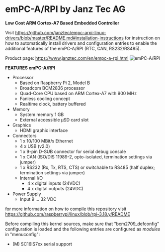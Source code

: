 # emPC-A/RPI by Janz Tec AG
**Low Cost ARM Cortex-A7 Based Embedded Controller**

Visit https://github.com/janztec/empc-arpi-linux-drivers/blob/master/README.md#installation-instructions for instruction on how to automatically install drivers and configuration entries to enable the additional features of the emPC-A/RPI (RTC, CAN, RS232/RS485).

Product page: https://www.janztec.com/en/empc-a-rpi.html
![emPC-A/RPI](https://www.janztec.com/fileadmin/_processed_/csm_janztec_produkte_embedded_empc_a-pri_1_57fdb80040.jpg)

**FEATURES emPC-A/RPI**
* Processor 
  * Based on Raspberry Pi 2, Model B 
  * Broadcom BCM2836 processor 
  * Quad-Core CPU based on ARM Cortex-A7  with 900 MHz 
  * Fanless cooling concept 
  * Realtime clock, battery buffered 
* Memory 
  * System memory 1 GB 
  * External accessible µSD card slot  
* Graphics 
  * HDMI graphic interface  
* Connectors  
  * 1 x 10/100 MBit/s Ethernet 
  * 4 x USB (v2.0) 
  * 1 x 9-pin D-SUB connector for serial debug console 
  * 1 x CAN (ISO/DIS 11989-2, opto-isolated, termination settings via jumper) 
  * 1 x RS232 (Rx, Tx, RTS, CTS) or switchable to RS485 (half duplex; termination settings via jumper)  
  * Internal I/O  
    * 4 x digital inputs (24VDC) 
    * 4 x digital outputs (24VDC)  
* Power Supply  
  * Input 9 … 32 VDC 

for more information on how to compile this repository visit https://github.com/raspberrypi/linux/blob/rpi-3.18.y/README

Before compiling this kernel sources, make sure that "bcm2709_defconfig" configuration is loaded and the following entries are configured as *modules* in "menuconfig":
* (M) SC16IS7xx serial support 

